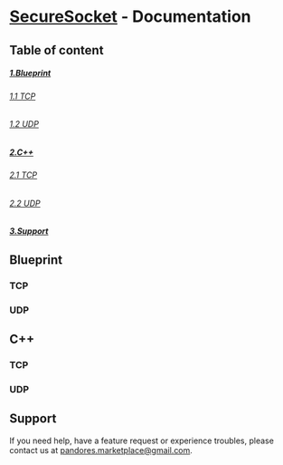 # [SecureSocket](https://www.unrealengine.com/marketplace/en-US/product/securesocket) - Documentation
## Table of content
##### [1.Blueprint](#blueprint)
###### [1.1 TCP](#tcp)
###### [1.2 UDP](#udp)
##### [2.C++](#c)
###### [2.1 TCP](#tcp)
###### [2.2 UDP](#udp)
##### [3.Support](#support)

## Blueprint
### TCP
### UDP
## C++
### TCP
### UDP
## Support
If you need help, have a feature request or experience troubles, please contact us at [pandores.marketplace@gmail.com](mailto:pandores.marketplace+SecureSocket@gmail.com?subject=Secure%20Socket%20-%20).

